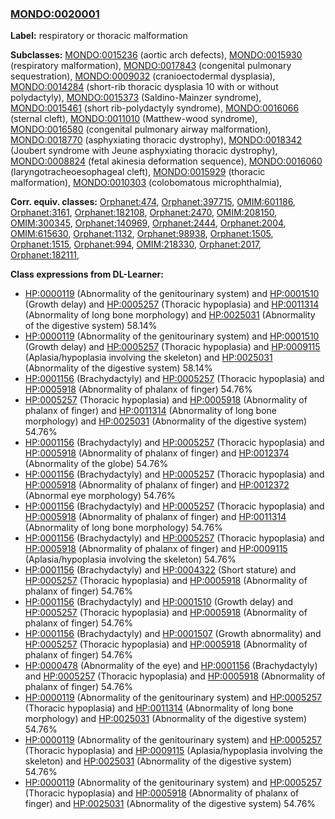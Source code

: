 
### [MONDO:0020001](http://purl.obolibrary.org/obo/MONDO_0020001)
**Label:** respiratory or thoracic malformation

**Subclasses:** [MONDO:0015236](http://purl.obolibrary.org/obo/MONDO_0015236) (aortic arch defects), [MONDO:0015930](http://purl.obolibrary.org/obo/MONDO_0015930) (respiratory malformation), [MONDO:0017843](http://purl.obolibrary.org/obo/MONDO_0017843) (congenital pulmonary sequestration), [MONDO:0009032](http://purl.obolibrary.org/obo/MONDO_0009032) (cranioectodermal dysplasia), [MONDO:0014284](http://purl.obolibrary.org/obo/MONDO_0014284) (short-rib thoracic dysplasia 10 with or without polydactyly), [MONDO:0015373](http://purl.obolibrary.org/obo/MONDO_0015373) (Saldino-Mainzer syndrome), [MONDO:0015461](http://purl.obolibrary.org/obo/MONDO_0015461) (short rib-polydactyly syndrome), [MONDO:0016066](http://purl.obolibrary.org/obo/MONDO_0016066) (sternal cleft), [MONDO:0011010](http://purl.obolibrary.org/obo/MONDO_0011010) (Matthew-wood syndrome), [MONDO:0016580](http://purl.obolibrary.org/obo/MONDO_0016580) (congenital pulmonary airway malformation), [MONDO:0018770](http://purl.obolibrary.org/obo/MONDO_0018770) (asphyxiating thoracic dystrophy), [MONDO:0018342](http://purl.obolibrary.org/obo/MONDO_0018342) (Joubert syndrome with Jeune asphyxiating thoracic dystrophy), [MONDO:0008824](http://purl.obolibrary.org/obo/MONDO_0008824) (fetal akinesia deformation sequence), [MONDO:0016060](http://purl.obolibrary.org/obo/MONDO_0016060) (laryngotracheoesophageal cleft), [MONDO:0015929](http://purl.obolibrary.org/obo/MONDO_0015929) (thoracic malformation), [MONDO:0010303](http://purl.obolibrary.org/obo/MONDO_0010303) (colobomatous microphthalmia), 

**Corr. equiv. classes:** [Orphanet:474](http://www.orpha.net/ORDO/Orphanet_474), [Orphanet:397715](http://www.orpha.net/ORDO/Orphanet_397715), [OMIM:601186](http://purl.obolibrary.org/obo/OMIM_601186), [Orphanet:3161](http://www.orpha.net/ORDO/Orphanet_3161), [Orphanet:182108](http://www.orpha.net/ORDO/Orphanet_182108), [Orphanet:2470](http://www.orpha.net/ORDO/Orphanet_2470), [OMIM:208150](http://purl.obolibrary.org/obo/OMIM_208150), [OMIM:300345](http://purl.obolibrary.org/obo/OMIM_300345), [Orphanet:140969](http://www.orpha.net/ORDO/Orphanet_140969), [Orphanet:2444](http://www.orpha.net/ORDO/Orphanet_2444), [Orphanet:2004](http://www.orpha.net/ORDO/Orphanet_2004), [OMIM:615630](http://purl.obolibrary.org/obo/OMIM_615630), [Orphanet:1132](http://www.orpha.net/ORDO/Orphanet_1132), [Orphanet:98938](http://www.orpha.net/ORDO/Orphanet_98938), [Orphanet:1505](http://www.orpha.net/ORDO/Orphanet_1505), [Orphanet:1515](http://www.orpha.net/ORDO/Orphanet_1515), [Orphanet:994](http://www.orpha.net/ORDO/Orphanet_994), [OMIM:218330](http://purl.obolibrary.org/obo/OMIM_218330), [Orphanet:2017](http://www.orpha.net/ORDO/Orphanet_2017), [Orphanet:182111](http://www.orpha.net/ORDO/Orphanet_182111), 

**Class expressions from DL-Learner:**

- [HP:0000119](http://purl.obolibrary.org/obo/HP_0000119) (Abnormality of the genitourinary system) and [HP:0001510](http://purl.obolibrary.org/obo/HP_0001510) (Growth delay) and [HP:0005257](http://purl.obolibrary.org/obo/HP_0005257) (Thoracic hypoplasia) and [HP:0011314](http://purl.obolibrary.org/obo/HP_0011314) (Abnormality of long bone morphology) and [HP:0025031](http://purl.obolibrary.org/obo/HP_0025031) (Abnormality of the digestive system) 58.14%
- [HP:0000119](http://purl.obolibrary.org/obo/HP_0000119) (Abnormality of the genitourinary system) and [HP:0001510](http://purl.obolibrary.org/obo/HP_0001510) (Growth delay) and [HP:0005257](http://purl.obolibrary.org/obo/HP_0005257) (Thoracic hypoplasia) and [HP:0009115](http://purl.obolibrary.org/obo/HP_0009115) (Aplasia/hypoplasia involving the skeleton) and [HP:0025031](http://purl.obolibrary.org/obo/HP_0025031) (Abnormality of the digestive system) 58.14%
- [HP:0001156](http://purl.obolibrary.org/obo/HP_0001156) (Brachydactyly) and [HP:0005257](http://purl.obolibrary.org/obo/HP_0005257) (Thoracic hypoplasia) and [HP:0005918](http://purl.obolibrary.org/obo/HP_0005918) (Abnormality of phalanx of finger) 54.76%
- [HP:0005257](http://purl.obolibrary.org/obo/HP_0005257) (Thoracic hypoplasia) and [HP:0005918](http://purl.obolibrary.org/obo/HP_0005918) (Abnormality of phalanx of finger) and [HP:0011314](http://purl.obolibrary.org/obo/HP_0011314) (Abnormality of long bone morphology) and [HP:0025031](http://purl.obolibrary.org/obo/HP_0025031) (Abnormality of the digestive system) 54.76%
- [HP:0001156](http://purl.obolibrary.org/obo/HP_0001156) (Brachydactyly) and [HP:0005257](http://purl.obolibrary.org/obo/HP_0005257) (Thoracic hypoplasia) and [HP:0005918](http://purl.obolibrary.org/obo/HP_0005918) (Abnormality of phalanx of finger) and [HP:0012374](http://purl.obolibrary.org/obo/HP_0012374) (Abnormality of the globe) 54.76%
- [HP:0001156](http://purl.obolibrary.org/obo/HP_0001156) (Brachydactyly) and [HP:0005257](http://purl.obolibrary.org/obo/HP_0005257) (Thoracic hypoplasia) and [HP:0005918](http://purl.obolibrary.org/obo/HP_0005918) (Abnormality of phalanx of finger) and [HP:0012372](http://purl.obolibrary.org/obo/HP_0012372) (Abnormal eye morphology) 54.76%
- [HP:0001156](http://purl.obolibrary.org/obo/HP_0001156) (Brachydactyly) and [HP:0005257](http://purl.obolibrary.org/obo/HP_0005257) (Thoracic hypoplasia) and [HP:0005918](http://purl.obolibrary.org/obo/HP_0005918) (Abnormality of phalanx of finger) and [HP:0011314](http://purl.obolibrary.org/obo/HP_0011314) (Abnormality of long bone morphology) 54.76%
- [HP:0001156](http://purl.obolibrary.org/obo/HP_0001156) (Brachydactyly) and [HP:0005257](http://purl.obolibrary.org/obo/HP_0005257) (Thoracic hypoplasia) and [HP:0005918](http://purl.obolibrary.org/obo/HP_0005918) (Abnormality of phalanx of finger) and [HP:0009115](http://purl.obolibrary.org/obo/HP_0009115) (Aplasia/hypoplasia involving the skeleton) 54.76%
- [HP:0001156](http://purl.obolibrary.org/obo/HP_0001156) (Brachydactyly) and [HP:0004322](http://purl.obolibrary.org/obo/HP_0004322) (Short stature) and [HP:0005257](http://purl.obolibrary.org/obo/HP_0005257) (Thoracic hypoplasia) and [HP:0005918](http://purl.obolibrary.org/obo/HP_0005918) (Abnormality of phalanx of finger) 54.76%
- [HP:0001156](http://purl.obolibrary.org/obo/HP_0001156) (Brachydactyly) and [HP:0001510](http://purl.obolibrary.org/obo/HP_0001510) (Growth delay) and [HP:0005257](http://purl.obolibrary.org/obo/HP_0005257) (Thoracic hypoplasia) and [HP:0005918](http://purl.obolibrary.org/obo/HP_0005918) (Abnormality of phalanx of finger) 54.76%
- [HP:0001156](http://purl.obolibrary.org/obo/HP_0001156) (Brachydactyly) and [HP:0001507](http://purl.obolibrary.org/obo/HP_0001507) (Growth abnormality) and [HP:0005257](http://purl.obolibrary.org/obo/HP_0005257) (Thoracic hypoplasia) and [HP:0005918](http://purl.obolibrary.org/obo/HP_0005918) (Abnormality of phalanx of finger) 54.76%
- [HP:0000478](http://purl.obolibrary.org/obo/HP_0000478) (Abnormality of the eye) and [HP:0001156](http://purl.obolibrary.org/obo/HP_0001156) (Brachydactyly) and [HP:0005257](http://purl.obolibrary.org/obo/HP_0005257) (Thoracic hypoplasia) and [HP:0005918](http://purl.obolibrary.org/obo/HP_0005918) (Abnormality of phalanx of finger) 54.76%
- [HP:0000119](http://purl.obolibrary.org/obo/HP_0000119) (Abnormality of the genitourinary system) and [HP:0005257](http://purl.obolibrary.org/obo/HP_0005257) (Thoracic hypoplasia) and [HP:0011314](http://purl.obolibrary.org/obo/HP_0011314) (Abnormality of long bone morphology) and [HP:0025031](http://purl.obolibrary.org/obo/HP_0025031) (Abnormality of the digestive system) 54.76%
- [HP:0000119](http://purl.obolibrary.org/obo/HP_0000119) (Abnormality of the genitourinary system) and [HP:0005257](http://purl.obolibrary.org/obo/HP_0005257) (Thoracic hypoplasia) and [HP:0009115](http://purl.obolibrary.org/obo/HP_0009115) (Aplasia/hypoplasia involving the skeleton) and [HP:0025031](http://purl.obolibrary.org/obo/HP_0025031) (Abnormality of the digestive system) 54.76%
- [HP:0000119](http://purl.obolibrary.org/obo/HP_0000119) (Abnormality of the genitourinary system) and [HP:0005257](http://purl.obolibrary.org/obo/HP_0005257) (Thoracic hypoplasia) and [HP:0005918](http://purl.obolibrary.org/obo/HP_0005918) (Abnormality of phalanx of finger) and [HP:0025031](http://purl.obolibrary.org/obo/HP_0025031) (Abnormality of the digestive system) 54.76%


